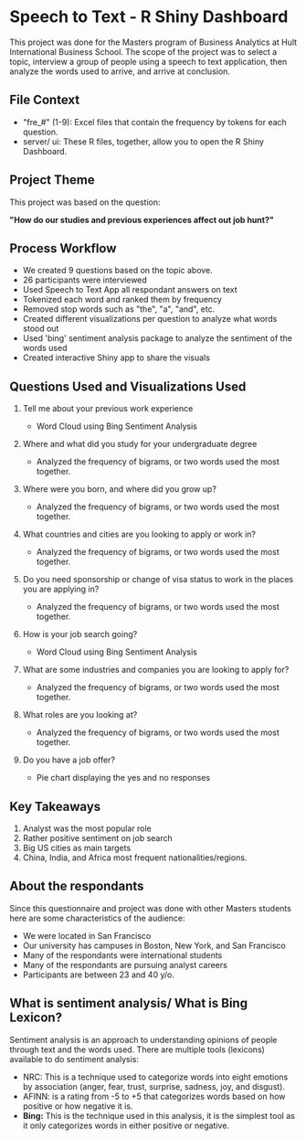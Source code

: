 # Speech to Text - R Shiny Dashboard

This project was done for the Masters program of Business Analytics at Hult International Business School. The scope of the project was to select a topic, interview a group of people using a speech to text application, then analyze the words used to arrive, and arrive at conclusion.

## File Context
- "fre_#" (1-9): Excel files that contain the frequency by tokens for each question.
- server/ ui: These R files, together, allow you to open the R Shiny Dashboard.

## Project Theme
This project was based on the question:

**"How do our studies and previous experiences affect out job hunt?"**

## Process Workflow

- We created 9 questions based on the topic above.
- 26 participants were interviewed
- Used Speech to Text App all  respondant answers on text
- Tokenized each word and ranked them by frequency
- Removed stop words such as "the", "a", "and", etc.
- Created different visualizations per question to analyze what words stood out
- Used 'bing' sentiment analysis package to analyze the sentiment of the words used
- Created interactive Shiny app to share the visuals

## Questions Used and Visualizations Used

1. Tell me about your previous work experience
   - Word Cloud using Bing Sentiment Analysis

2. Where and what did you study for your undergraduate degree
   - Analyzed the frequency of bigrams, or two words used the most together.

3. Where were you born, and where did you grow up?
   - Analyzed the frequency of bigrams, or two words used the most together.

4. What countries and cities are you looking to apply or work in?
   - Analyzed the frequency of bigrams, or two words used the most together.

5. Do you need sponsorship or change of visa status to work in the places you are applying in?
   - Analyzed the frequency of bigrams, or two words used the most together.

6. How is your job search going?
   - Word Cloud using Bing Sentiment Analysis

7. What are some industries and companies you are looking to apply for?
   - Analyzed the frequency of bigrams, or two words used the most together.

8. What roles are you looking at?
   - Analyzed the frequency of bigrams, or two words used the most together.

9. Do you have a job offer?
   - Pie chart displaying the yes and no responses

## Key Takeaways

1. Analyst was the most popular role
2. Rather positive sentiment on job search
3. Big US cities as main targets
4. China, India, and Africa most frequent nationalities/regions.

## About the respondants

Since this questionnaire and project was done with other Masters students here are some characteristics of the audience:

- We were located in San Francisco
- Our university has campuses in Boston, New York, and San Francisco
- Many of the respondants were international students
- Many of the respondants are pursuing analyst careers
- Participants are between 23 and 40 y/o.


## What is sentiment analysis/ What is Bing Lexicon?
Sentiment analysis is an approach to understanding opinions of people through text and the words used. There are multiple tools (lexicons) available to do sentiment analysis:
- NRC: This is a technique used to categorize words into eight emotions by association (anger, fear, trust, surprise, sadness, joy, and disgust).
- AFINN: is a rating from -5 to +5 that categorizes words based on how positive or how negative it is.
- **Bing:** This is the technique used in this analysis, it is the simplest tool as it only categorizes words in either positive or negative.




